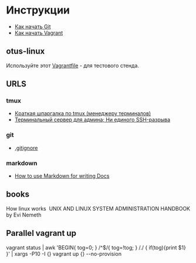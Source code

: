 # Инструкции

* [Как начать Git](git_quick_start.md)
* [Как начать Vagrant](vagrant_quick_start.md)

## otus-linux

Используйте этот [Vagrantfile](Vagrantfile) - для тестового стенда.

## URLS

### tmux
- [Краткая шпаргалка по tmux (менеджеру терминалов)](https://habr.com/ru/post/126996/)
- [Терминальный сервер для админа; Ни единого SSH-разрыва](https://habr.com/ru/company/vdsina/blog/472746/)

### git
- [.gitignore](https://www.atlassian.com/git/tutorials/saving-changes/gitignore)

### markdown
- [How to use Markdown for writing Docs](https://docs.microsoft.com/en-us/contribute/how-to-write-use-markdown)

## books
How linux works 
UNIX AND LINUX SYSTEM ADMINISTRATION HANDBOOK by Evi Nemeth 

## Parallel vagrant up

vagrant status | awk 'BEGIN{ tog=0; } /^$/{ tog=!tog; } /./ { if(tog){print $1} }' | xargs -P10 -I {} vagrant up {} --no-provision
